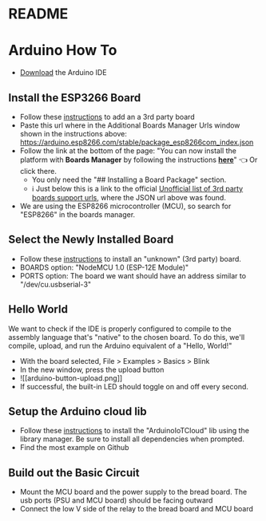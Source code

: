 # README

# Arduino How To

- [Download](https://www.arduino.cc/en/software) the Arduino IDE

## Install the ESP3266 Board

- Follow these [instructions](https://support.arduino.cc/hc/en-us/articles/360016466340-Add-third-party-platforms-to-the-Boards-Manager-in-Arduino-IDE#add-or-remove-additional-board-manager-urls) to add an a 3rd party board
- Paste this url where in the Additional Boards Manager Urls window shown in the instructions above: https://arduino.esp8266.com/stable/package_esp8266com_index.json
- Follow the link at the bottom of the page: "You can now install the platform with **Boards Manager** by following the instructions [**here**](https://docs.arduino.cc/software/ide-v2/tutorials/ide-v2-board-manager/#installing-a-board-package)" 👈 Or click there.
  - You only need the "## Installing a Board Package" section.
  - ℹ️ Just below this is a link to the official [Unofficial list of 3rd party boards support urls](https://github.com/arduino/Arduino/wiki/Unofficial-list-of-3rd-party-boards-support-urls), where the JSON url above was found.
- We are using the ESP8266 microcontroller (MCU), so search for "ESP8266" in the boards manager.

## Select the Newly Installed Board

- Follow these [instructions](https://support.arduino.cc/hc/en-us/articles/4406856349970-Select-board-and-port-in-Arduino-IDE#other-board-and-port) to install an "unknown" (3rd party) board.
- BOARDS option: "NodeMCU 1.0 (ESP-12E Module)"
- PORTS option: The board we want should have an address similar to "/dev/cu.usbserial-3"

## Hello World

We want to check if the IDE is properly configured to compile to the assembly language that's "native" to the chosen board. To do this, we'll compile, upload, and run the Arduino equivalent of a "Hello, World!"

- With the board selected, File > Examples > Basics > Blink
- In the new window, press the upload button
- ![[arduino-button-upload.png]]
- If successful, the built-in LED should toggle on and off every second.

## Setup the Arduino cloud lib

- Follow these [instructions](https://docs.arduino.cc/software/ide-v2/tutorials/ide-v2-installing-a-library/) to install the "ArduinoIoTCloud" lib using the library manager. Be sure to install all dependencies when prompted.
- Find the most example on Github

## Build out the Basic Circuit

- Mount the MCU board and the power supply to the bread board. The usb ports (PSU and MCU board) should be facing outward
- Connect the low V side of the relay to the bread board and MCU board
